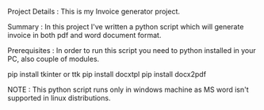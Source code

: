 Project Details :
This is my Invoice generator project.

Summary :
In this project I've written a python script which will generate invoice in both pdf and word document format.

Prerequisites : 
In order to run this script you need to python installed in your PC, also couple of modules.

pip install tkinter or ttk
pip install docxtpl
pip install docx2pdf


NOTE : This python script runs only in windows machine as MS word isn't supported in linux distributions.
